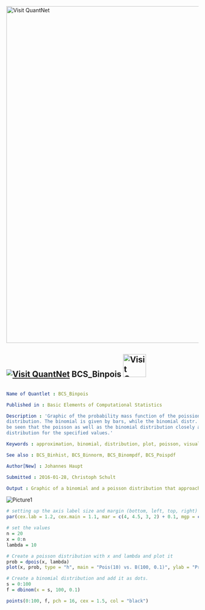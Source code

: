 
[<img src="https://github.com/QuantLet/Styleguide-and-FAQ/blob/master/pictures/banner.png" width="880" alt="Visit QuantNet">](http://quantlet.de/index.php?p=info)

## [<img src="https://github.com/QuantLet/Styleguide-and-Validation-procedure/blob/master/pictures/qloqo.png" alt="Visit QuantNet">](http://quantlet.de/) **BCS_Binpois** [<img src="https://github.com/QuantLet/Styleguide-and-Validation-procedure/blob/master/pictures/QN2.png" width="60" alt="Visit QuantNet 2.0">](http://quantlet.de/d3/ia)

```yaml

Name of Quantlet : BCS_Binpois

Published in : Basic Elements of Computational Statistics

Description : 'Graphic of the probability mass function of the poission distribution vs. binomial
distribution. The binomial is given by bars, while the binomial distr. is plotted as dots. It can
be seen that the poisson as well as the binomial distribution closely approache the binomial
distribution for the specified values.'

Keywords : approximation, binomial, distribution, plot, poisson, visualization

See also : BCS_Binhist, BCS_Binnorm, BCS_Binompdf, BCS_Poispdf

Author[New] : Johannes Haupt

Submitted : 2016-01-28, Christoph Schult

Output : Graphic of a binomial and a poisson distribution that approach the normal distribution

```

![Picture1](BCS_Binpois.png)


```r
# setting up the axis label size and margin (bottom, left, top, right)
par(cex.lab = 1.2, cex.main = 1.1, mar = c(4, 4.5, 3, 2) + 0.1, mgp = c(2.9, 1, 0))

# set the values
n = 20
x = 0:n
lambda = 10

# Create a poisson distribution with x and lambda and plot it
prob = dpois(x, lambda)
plot(x, prob, type = "h", main = "Pois(10) vs. B(100, 0.1)", ylab = "Probability", ylim = c(0, 0.15))

# Create a binomial distribution and add it as dots.
s = 0:100
f = dbinom(x = s, 100, 0.1)

points(0:100, f, pch = 16, cex = 1.5, col = "black")
```
